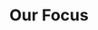 ---
title: Our Focus
description: >-
   Our Focus & Initiatives. Explore Our Resources, Updates,  and Policy Memos
banner_title: Our Focus & Initiatives
banner_tagline: Explore Our Resources, Updates,  and Policy Memos
banner_image: /img/banner_focus.jpg
sitemap:
  priority: 1
id: page-focus
---